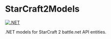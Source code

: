 # StarCraft2Models

[![.NET](https://github.com/BellumGens/StarCraft2Models/actions/workflows/dotnet.yml/badge.svg)](https://github.com/BellumGens/StarCraft2Models/actions/workflows/dotnet.yml)

.NET models for StarCraft 2 battle.net API entities.
